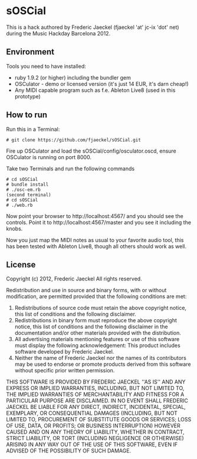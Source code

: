 # sOSCial

This is a hack authored by Frederic Jaeckel (fjaeckel 'at' jc-ix 'dot' net)
during the Music Hackday Barcelona 2012.

## Environment
Tools you need to have installed:

  * ruby 1.9.2 (or higher) including the bundler gem
  * OSCulator - demo or licensed version (it's just 14 EUR, it's darn cheap!)
  * Any MIDI capable program such as f.e. Ableton Live8 (used in this
    prototype)

## How to run

Run this in a Terminal:

    # git clone https://github.com/fjaeckel/sOSCial.git

Fire up OSCulator and load the sOSCial/config/osculator.oscd, ensure OSCulator
is running on port 8000.

Take two Terminals and run the following commands

    # cd sOSCial
    # bundle install
    # ./osc-em.rb
    (second terminal)
    # cd sOSCial
    # ./web.rb

Now point your browser to http://localhost:4567/ and you should see the
controls. Point it to http://localhost:4567/master and you see it including the
knobs.

Now you just map the MIDI notes as usual to your favorite audio tool, this has
been tested with Ableton Live8, though all others should work as well.

## License

Copyright (c) 2012, Frederic Jaeckel
All rights reserved.

Redistribution and use in source and binary forms, with or without
modification, are permitted provided that the following conditions are met:
1. Redistributions of source code must retain the above copyright
   notice, this list of conditions and the following disclaimer.
2. Redistributions in binary form must reproduce the above copyright
   notice, this list of conditions and the following disclaimer in the
   documentation and/or other materials provided with the distribution.
3. All advertising materials mentioning features or use of this software
   must display the following acknowledgement:
   This product includes software developed by Frederic Jaeckel.
4. Neither the name of Frederic Jaeckel nor the
   names of its contributors may be used to endorse or promote products
   derived from this software without specific prior written permission.

THIS SOFTWARE IS PROVIDED BY FREDERIC JAECKEL ''AS IS'' AND ANY
EXPRESS OR IMPLIED WARRANTIES, INCLUDING, BUT NOT LIMITED TO, THE IMPLIED
WARRANTIES OF MERCHANTABILITY AND FITNESS FOR A PARTICULAR PURPOSE ARE
DISCLAIMED. IN NO EVENT SHALL FREDERIC JAECKEL BE LIABLE FOR ANY
DIRECT, INDIRECT, INCIDENTAL, SPECIAL, EXEMPLARY, OR CONSEQUENTIAL DAMAGES
(INCLUDING, BUT NOT LIMITED TO, PROCUREMENT OF SUBSTITUTE GOODS OR SERVICES;
LOSS OF USE, DATA, OR PROFITS; OR BUSINESS INTERRUPTION) HOWEVER CAUSED AND
ON ANY THEORY OF LIABILITY, WHETHER IN CONTRACT, STRICT LIABILITY, OR TORT
(INCLUDING NEGLIGENCE OR OTHERWISE) ARISING IN ANY WAY OUT OF THE USE OF THIS
SOFTWARE, EVEN IF ADVISED OF THE POSSIBILITY OF SUCH DAMAGE.
